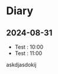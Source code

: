 <script>
  (function () {
    function loadFile(url, onLoad) {
      let req = new XMLHttpRequest();
      req.open("GET", url, true);
      req.addEventListener("load", (e) => onLoad(req));
      req.send();
    }
    function loadStyle(url) {
      loadFile(url, (req) => {
        let styleElem = document.createElement("style");
        styleElem.innerText = req.responseText;
        document.head.appendChild(styleElem);
      });
    }
    function loadScript(url) {
      loadFile(url, (req) => {
        let scriptElem = document.createElement("script");
        scriptElem.innerText = req.responseText;
        document.body.appendChild(scriptElem);
      });
    }

    let styles = [
      "https://raw.githubusercontent.com/GabrielF-C/markdown-diary/main/css/global.css",
      "https://raw.githubusercontent.com/GabrielF-C/markdown-diary/main/css/logbook_toolbar.css",
    ];
    let scripts = [
      "https://raw.githubusercontent.com/GabrielF-C/markdown-diary/main/js/logbook_toolbar.js",
      "https://raw.githubusercontent.com/GabrielF-C/markdown-diary/main/js/day_planner_btn.js",
    ];

    styles.forEach((url) => loadStyle(url));
    scripts.forEach((url) => loadScript(url));
  })();
</script>

# Diary

## 2024-08-31

- Test : 10:00
- Test : 11:00

askdjasdokij